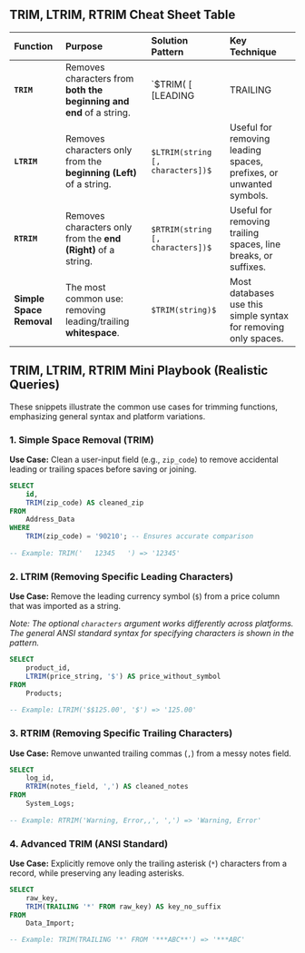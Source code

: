 ## TRIM, LTRIM, RTRIM Cheat Sheet Table

| Function | Purpose | Solution Pattern | Key Technique |
| :--- | :--- | :--- | :--- |
| **`TRIM`** | Removes characters from **both the beginning and end** of a string. | `$TRIM( [ [LEADING | TRAILING | BOTH] [characters] FROM ] string)$` | The ANSI standard function; allows specifying *which* characters to remove (default is space). |
| **`LTRIM`** | Removes characters only from the **beginning (Left)** of a string. | `$LTRIM(string [, characters])$` | Useful for removing leading spaces, prefixes, or unwanted symbols. |
| **`RTRIM`** | Removes characters only from the **end (Right)** of a string. | `$RTRIM(string [, characters])$` | Useful for removing trailing spaces, line breaks, or suffixes. |
| **Simple Space Removal** | The most common use: removing leading/trailing **whitespace**. | `$TRIM(string)$` | Most databases use this simple syntax for removing only spaces. |

## TRIM, LTRIM, RTRIM Mini Playbook (Realistic Queries)

These snippets illustrate the common use cases for trimming functions, emphasizing general syntax and platform variations.

### 1\. Simple Space Removal (TRIM)

**Use Case:** Clean a user-input field (e.g., `zip_code`) to remove accidental leading or trailing spaces before saving or joining.

```sql
SELECT
    id,
    TRIM(zip_code) AS cleaned_zip
FROM
    Address_Data
WHERE
    TRIM(zip_code) = '90210'; -- Ensures accurate comparison
    
-- Example: TRIM('   12345   ') => '12345'
```

### 2\. LTRIM (Removing Specific Leading Characters)

**Use Case:** Remove the leading currency symbol (`$`) from a price column that was imported as a string.

*Note: The optional `characters` argument works differently across platforms. The general ANSI standard syntax for specifying characters is shown in the pattern.*

```sql
SELECT
    product_id,
    LTRIM(price_string, '$') AS price_without_symbol
FROM
    Products;
    
-- Example: LTRIM('$$125.00', '$') => '125.00'
```

### 3\. RTRIM (Removing Specific Trailing Characters)

**Use Case:** Remove unwanted trailing commas (`,`) from a messy notes field.

```sql
SELECT
    log_id,
    RTRIM(notes_field, ',') AS cleaned_notes
FROM
    System_Logs;
    
-- Example: RTRIM('Warning, Error,,', ',') => 'Warning, Error'
```

### 4\. Advanced TRIM (ANSI Standard)

**Use Case:** Explicitly remove only the trailing asterisk (`*`) characters from a record, while preserving any leading asterisks.

```sql
SELECT
    raw_key,
    TRIM(TRAILING '*' FROM raw_key) AS key_no_suffix
FROM
    Data_Import;

-- Example: TRIM(TRAILING '*' FROM '***ABC**') => '***ABC'
```

